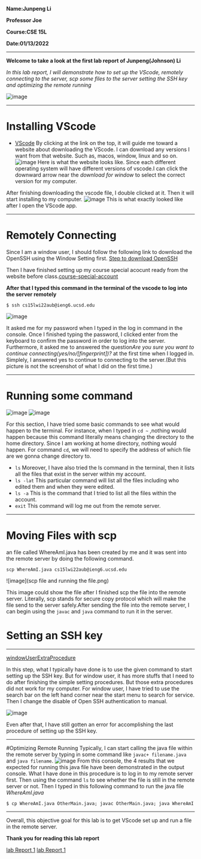 **Name:Junpeng Li**
>
**Professor Joe**
>
**Course:CSE 15L**
>
**Date:01/13/2022**
___
>
**Welcome to take a look at the first lab report of Junpeng(Johnson) Li**
>
*In this lab report, I will demonstrate how to set up the VScode, remotely connecting to the server,
scp some files to the server setting the SSH key and optimizing the remote running*
>
![image](https://t3.ftcdn.net/jpg/03/67/35/72/360_F_367357209_BG07SVnnB4HSHSaMiHajfZhrZZAE859A.jpg)
>
___
# Installing VScode
* [VScode](https://code.visualstudio.com/)
By clicking at the link on the top, it will guide me toward a website about downloading the VScode. I can download any versions I want from that website. Such as, macos, window, linux and so on.
![image](VScode.JPG)
Here is what the website looks like. Since each different operating system will have different versions of vscode.I can click the downward arrow near the *download for window* to select the correct version for my computer.
>
After finishing downloading the vscode file, I double clicked at it. Then it will start installing to my computer.
![image](demo.JPG)
This is what exactly looked like after I open the VScode app.
___
# Remotely Connecting
Since I am a window user, I should follow the following link to download the OpenSSH using the Window Setting first.
[Step to download OpenSSH](https://docs.microsoft.com/en-us/windows-server/administration/openssh/openssh_install_firstuse)
>
Then I have finished setting up my course special acocunt ready from the website before class.[course-special-account](https://sdacs.ucsd.edu/~icc/index.php)
>
**After that I typed this command in the terminal of the vscode to log into the server remotely**
```
$ ssh cs15lwi22aub@ieng6.ucsd.edu
```
![image](ssh.JPG)
>
It asked me for my password when I typed in the log in command in the console. Once I finished typing the password, I clicked enter from the keyboard to confirm the password in order to log into the server. Furthermore, it asked me to answered the question*Are you sure you want to continue connecting(yes/no/[fingerprint])?* at the first time when I logged in. Simplely, I answered yes to continue to connecting to the server.(But this picture is not the screenshot of what I did on the first time.)
___
# Running some command
![image](d1.JPG)
![image](d2.JPG)
>
For this section, I have tried some basic commands to see what would happen to the terminal. For instance, when I typed in `cd ~`
,nothing would happen because this command literally means changing the directory to the home directory. Since I am working at home directory, nothing would happen. For command `cd`, we will need to specify the address of which file are we gonna change directory to.
* `ls` Moreover, I have also tried the ls command in the terminal, then it lists all the files that exist in the server within my account.
* `ls -lat` This particular command will list all the files including who edited them and when they were edited.
* `ls -a` This is the command that I tried to list all the files within the account.
* `exit` This command will log me out from the remote server.
___
# Moving Files with scp
an file called WhereAmI.java has been created by me and it was sent into the remote server by doing the following command.
```
scp WhereAmI.java cs15lwi22aub@ieng6.ucsd.edu
```
![image](scp file and running the file.png)
>
This image could show the file after I finished scp the file into the remote server. Literally, scp stands for secure copy protocol which will make the file send to the 
server safely.After sending the file into the remote server, I can begin using the `javac` and `java` command to run it in the server.
>
# Setting an SSH key
___
[windowUserExtraProcedure](https://docs.microsoft.com/en-us/windows-server/administration/openssh/openssh_keymanagement#user-key-generation)
>
In this step, what I typically have done is to use the given command to start setting up the SSH key. But for window user, it has more stuffs that I need to do after finishing the simple setting procedures. But those extra procedures did not work for my computer. For window user, I have tried to use the search bar on the left hand corner near the start menu to search for service. Then I change the disable of Open SSH authentication to manual. 
>
![image](unnamed.png)
>
Even after that, I have still gotten an error for accomplishing the last procedure of setting up the SSH key.
___
#Optimizing Remote Running
Typically, I can start calling the java file within the remote server by typing in some command like `javac+ filename.java` and `java filename`.
![image](concole.JPG)
From this console, the 4 results that we expected for running this java file have been demonstrated in the output console. What I have done in this procedure is to log in to
my remote server first. Then using the command `ls` to see whether the file is still in the remote server or not. Then I typed in this following command to run the java file *WhereAmI.java*
```
$ cp WhereAmI.java OtherMain.java; javac OtherMain.java; java WhereAmI
```
___
Overall, this objective goal for this lab is to get VScode set up and run a file in the remote server.
>
**Thank you for reading this lab report**

[lab Report 1](lab-report-1-weel-2.html)
[lab Report 1](https://johnsonli010801.github.io/cse15l-lab-reports/lab-report-1-week-2.html)
